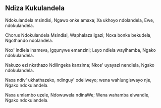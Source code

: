 ## Ndiza Kukulandela

Ndokulandela msindisi, Ngawo onke amaxa;
Xa ukhoyo ndolandela, Ewe, ndokulandela.

Chorus
Ndokulandela Msindisi, Waphalaza igazi;
Noxa bonke bekudela, Ngothando ndolandela.

Nox' indlela inameva, Igqunywe emanzini;
Leyo ndlela wayihamba, Ngako ndokulandela.

Nakuzo ezi nkathazo Ndilingeka kanzima;
Nkos' uyayazi nendlela, Ngako ndokulandela.

Naxa ndiv' ukhathazeko, ndinguy' odeliweyo;
wena wahlungiswayo nje, Ngako ndokulandela.

Naxa umlambo uzele, Ndowuwela ndinaWe;
Wena wahamba elwandle, Ngako ndokulandela.

